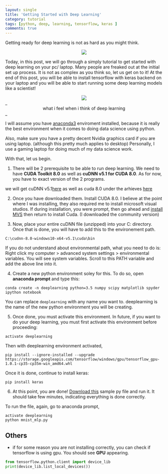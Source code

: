 ```yaml
---
layout: single
title: 'Getting Started with Deep Learning'
category: tutorial
tags: [python, deep, learning, tensorflow, keras ]
comments: true
---
```


Getting ready for deep learning is not as hard as you might think. 

<center><img src = "https://static.wixstatic.com/media/4cd7bf_510a651475a449dcb9eb155537eff38f~mv2.png/v1/fill/w_630,h_366,al_c,usm_0.66_1.00_0.01/4cd7bf_510a651475a449dcb9eb155537eff38f~mv2.png"></center> 

Today, in this post, we will go through a simply tutorial to get started with deep learning on your pc/ laptop. Many people are freaked out at the initial set up process. It is not as complex as you think so, 
let us get on to it! At the end of this post, you will be able to install tensorflow with keras backend on your laptop and you will be able to start running some deep learning models like a scientist! 

<center><img src = "https://pm1.narvii.com/6444/077b1161a0cc5f63905da24884d70a0ce6e6b2ba_hq.jpg"></center>
_<center>what i feel when i think of deep learning</center>_ 

I will assume you have [anaconda3](https://www.anaconda.com/download/) enviroment installed, because it is really the best environment when it comes to doing data science using python. 

Also, make sure you have a pretty decent Nvidia graphics card if you are using laptop. (although this pretty much applies to desktop) Personally, I use a gaming laptop for doing much of my data science work.  

With that, let us begin. 

1. There will be 2 prerequisite to be able to run deep learning. We need to have **CUDA Toolkit 8.0** as well as **cuDNN v5.1 for CUDA 8.0**. As for now, you have to exact version of the 2 programs. 
 

we will get cuDNN v5.1[here](https://developer.nvidia.com/rdp/cudnn-download) as well as cuda 8.0 under the arhieves [here](https://developer.nvidia.com/cuda-toolkit-archive)

2. Once you have downloaded them. Install CUDA 8.0. I believe at the point where I was installing, they also required me to install microsoft visual studios. If during installation, you were prompt, then go ahead and [install MVS](https://www.visualstudio.com/downloads/) then return to install Cuda. (I downloaded the community version) 

3. Now, place your entire cuDNN file (unzipped) into your C: directory. Once that is done, you will have to add this to the environement path. 

```
C:\cudnn-8.0-windows10-x64-v5.1\cuda\bin

```

If you do not understand about environmental path, what you need to do is: Right click my computer > advanced system settings > environmental variables. You will see system variables. Scroll to this PATH variable and add the above line into it.

4. Create a new python environment soley for this. To do so, open **anaconda prompt** and type this:

```
conda create -n deeplearning python=3.5 numpy scipy matplotlib spyder ipython notebook

```
You can replace `deeplearning` with any name you want to. deeplearning is the name of the new python environment you will be creating. 

5. Once done, you must activate this environment. In future, if you want to do your deep learning, you must first activate this environment before proceeding: 

```
activate deeplearning

```

Then with deeplearning environment activated, 

```
pip install --ignore-installed --upgrade https://storage.googleapis.com/tensorflow/windows/gpu/tensorflow_gpu-1.0.1-cp35-cp35m-win_amd64.whl

```

Once it is done, continue to install keras: 

```
pip install keras

```

6. At this point, you are done! [Download this](https://github.com/antoniosehk/keras-tensorflow-windows-installation/blob/master/examples/mnist_mlp.py) sample py file and run it. It should take few minutes, indicating everything is done correctly. 

To run the file, again, go to anaconda prompt, 

```
activate deeplearning
python mnist_mlp.py
```

## Others 

* if for some reason you are not installing correctly, you can check if tensorflow is using gpu. You should see **GPU** appearing.  

```python 
from tensorflow.python.client import device_lib
print(device_lib.list_local_devices())
```




